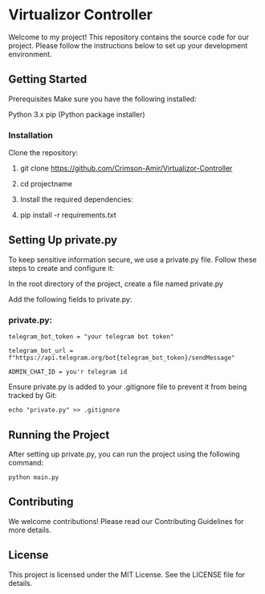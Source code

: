 # Virtualizor Controller

Welcome to my project! This repository contains the source code for our project. Please follow the instructions below to set up your development environment.

## Getting Started
Prerequisites
Make sure you have the following installed:

Python 3.x
pip (Python package installer)
### Installation
Clone the repository:

1. git clone https://github.com/Crimson-Amir/Virtualizor-Controller
2. cd projectname
3. Install the required dependencies:

4. pip install -r requirements.txt

## Setting Up private.py
To keep sensitive information secure, we use a private.py file. Follow these steps to create and configure it:

In the root directory of the project, create a file named private.py

Add the following fields to private.py:

### private.py:
```
telegram_bot_token = "your telegram bot token"

telegram_bot_url = f"https://api.telegram.org/bot{telegram_bot_token}/sendMessage"

ADMIN_CHAT_ID = you'r telegram id
```

Ensure private.py is added to your .gitignore file to prevent it from being tracked by Git:

```
echo "private.py" >> .gitignore
```

## Running the Project

After setting up private.py, you can run the project using the following command:

```
python main.py
```

## Contributing
We welcome contributions! Please read our Contributing Guidelines for more details.

## License
This project is licensed under the MIT License. See the LICENSE file for details.
